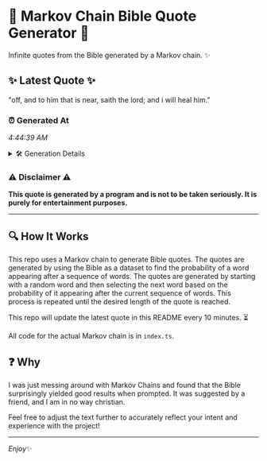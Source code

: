 # 📖 Markov Chain Bible Quote Generator 📖

Infinite quotes from the Bible generated by a Markov chain. ✨

## ✨ Latest Quote ✨
"off, and to him that is near, saith the lord; and i will heal him."

### ⏰ Generated At
*4:44:39 AM*

<details>
    <summary>🛠️ Generation Details</summary>
    <p>
        <strong>🌱 Seed:</strong> off,<br>
        <strong>🔄 Iterations:</strong> 14<br>
        <strong>📜 Context History:</strong><br>[ off, ]: and<br>[ off,, and ]: to<br>[ off,, and, to ]: him<br>[ off,, and, to, him ]: that<br>[ off,, and, to, him, that ]: is<br>[ off,, and, to, him, that, is ]: near,<br>[ and, to, him, that, is, near, ]: saith<br>[ to, him, that, is, near,, saith ]: the<br>[ him, that, is, near,, saith, the ]: lord;<br>[ that, is, near,, saith, the, lord; ]: and<br>[ is, near,, saith, the, lord;, and ]: i<br>[ near,, saith, the, lord;, and, i ]: will<br>[ saith, the, lord;, and, i, will ]: heal<br>[ the, lord;, and, i, will, heal ]: him.<br>
    </p>
</details>

### ⚠️ Disclaimer ⚠️
**This quote is generated by a program and is not to be taken seriously. It is purely for entertainment purposes.**

---

## 🔍 How It Works

This repo uses a Markov chain to generate Bible quotes. The quotes are generated by using the Bible as a dataset to find the probability of a word appearing after a sequence of words. The quotes are generated by starting with a random word and then selecting the next word based on the probability of it appearing after the current sequence of words. This process is repeated until the desired length of the quote is reached.

This repo will update the latest quote in this README every 10 minutes. ⏳

All code for the actual Markov chain is in `index.ts`.

## ❓ Why

I was just messing around with Markov Chains and found that the Bible surprisingly yielded good results when prompted. 
It was suggested by a friend, and I am in no way christian.

Feel free to adjust the text further to accurately reflect your intent and experience with the project!

---

*Enjoy*✨
